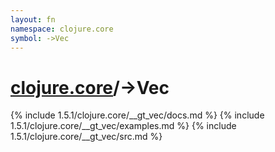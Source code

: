 ```yaml
---
layout: fn
namespace: clojure.core
symbol: ->Vec
---
```


# [clojure.core](../)/->Vec

{% include 1.5.1/clojure.core/__gt_vec/docs.md %}
{% include 1.5.1/clojure.core/__gt_vec/examples.md %}
{% include 1.5.1/clojure.core/__gt_vec/src.md %}

